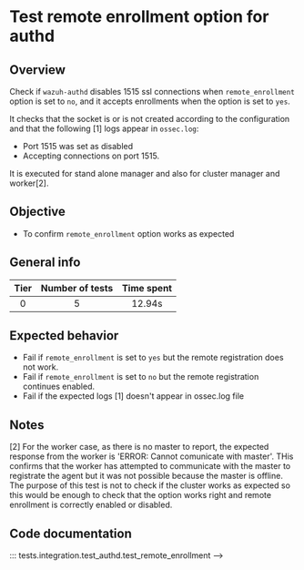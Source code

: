 # Test remote enrollment option for authd
## Overview

Check if `wazuh-authd` disables 1515 ssl connections when `remote_enrollment` option is set to `no`,
and it accepts enrollments when the option is set to `yes`.

It checks that the socket is or is not created according to the configuration and that the following [1] logs appear in `ossec.log`:
- Port 1515 was set as disabled
- Accepting connections on port 1515.

It is executed for stand alone manager and also for cluster manager and worker[2].

## Objective

- To confirm `remote_enrollment` option works as expected

## General info

|Tier | Number of tests | Time spent |
|:--:|:--:|:--:|
| 0 | 5 | 12.94s |

## Expected behavior

- Fail if `remote_enrollment` is set to `yes` but the remote registration does not work.
- Fail if `remote_enrollment` is set to `no` but the remote registration continues enabled.
- Fail if the expected logs [1] doesn't appear in ossec.log file

## Notes

[2] For the worker case, as there is no master to report, the expected response from the worker is 'ERROR: Cannot comunicate with master'. THis confirms that the worker has attempted to communicate with the master to registrate the agent but it was not possible because the master is offline. The purpose of this test is not to check if the cluster works as expected so this would be enough to check that the option works right and remote enrollment is correctly enabled or disabled.

## Code documentation


::: tests.integration.test_authd.test_remote_enrollment -->